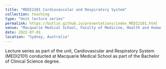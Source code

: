 ```yaml
---
title: "MEDI2101 Cardiovascular and Respiratory System"
collection: teaching
type: "Unit lecture series"
permalink: https://butlin.github.io/presentations/index_MEDI2101.html
venue: "Macquarie Medical School, Faculty of Medicine, Health and Human Sciences, Macquarie University."
date: 2022-07-01
location: "Sydney, Australia"
---
```


Lecture series as part of the unit, Cardiovascular and Respiratory System (MEDI2101) conducted at Macquarie Medical School as part of the Bachelor of Clinical Science degree.
